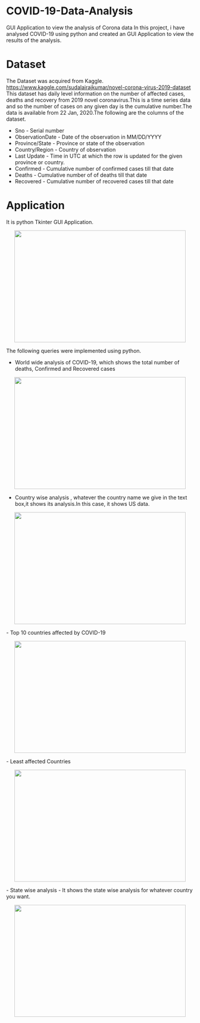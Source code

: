 # COVID-19-Data-Analysis
GUI Application to view the analysis of Corona data
In this project, i have analysed COVID-19 using python and created an GUI Application to view the results of the analysis.
# Dataset
The Dataset was acquired from Kaggle.
https://www.kaggle.com/sudalairajkumar/novel-corona-virus-2019-dataset
This dataset has daily level information on the number of affected cases, deaths and recovery from 2019 novel coronavirus.This is a time series data and so the number of cases on any given day is the cumulative number.The data is available from 22 Jan, 2020.The following are the columns of the dataset.
- Sno - Serial number
- ObservationDate - Date of the observation in MM/DD/YYYY
- Province/State - Province or state of the observation
- Country/Region - Country of observation
- Last Update - Time in UTC at which the row is updated for the given province or country.
- Confirmed - Cumulative number of confirmed cases till that date
- Deaths - Cumulative number of of deaths till that date
- Recovered - Cumulative number of recovered cases till that date
# Application
   It is python Tkinter GUI Application.
<p align="center">
  <img width="460" height="300" src="https://user-images.githubusercontent.com/44143282/81507424-5af14880-92cb-11ea-9a35-b816d4776657.png">
</p>
 
The following queries were implemented using python.
- World wide analysis of COVID-19, which shows the total number of deaths, Confirmed and Recovered cases
 <p align="center">
  <img width="460" height="300" src="https://user-images.githubusercontent.com/44143282/81507574-55e0c900-92cc-11ea-8f0b-c06d4194be40.png")
</p>
   
- Country wise analysis , whatever the country name we give in the text box,it shows its analysis.In this case, it shows US data.
 <p align="center">
  <img width="460" height="300" src="https://user-images.githubusercontent.com/44143282/81507653-d69fc500-92cc-11ea-9e24-62fe6491fe91.png">
    </p>
- Top 10 countries affected by COVID-19
   <p align="center">
  <img width="460" height="300" src="https://user-images.githubusercontent.com/44143282/81507729-431ac400-92cd-11ea-98e5-3e64905e0591.png">
    </p>
- Least affected Countries
  <p align="center">
  <img width="460" height="300" src="https://user-images.githubusercontent.com/44143282/81507842-0ac7b580-92ce-11ea-9188-f14f5bc6073d.png">
    </p>
- State wise analysis - It shows the state wise analysis for whatever country you want.
  <p align="center">
  <img width="460" height="300" src="https://user-images.githubusercontent.com/44143282/81507936-a78a5300-92ce-11ea-888e-e578869ba708.png">
    </p>
